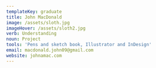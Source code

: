 ```yaml
---
templateKey: graduate
title: John MacDonald
image: /assets/sloth.jpg
imageHover: /assets/sloth2.jpg
verb: Understanding
noun: Project
tools: 'Pens and sketch book, Illustrator and InDesign'
email: macdonald.john09@gmail.com
website: johnamac.com
---
```


